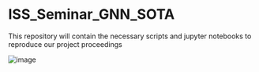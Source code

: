 # ISS_Seminar_GNN_SOTA
This repository will contain the necessary scripts and jupyter notebooks to reproduce our project proceedings

![image](https://github.com/ISSeminarGNNSOTA/ISS_Seminar_GNN_SOTA/assets/162732442/bf387468-62ab-4ebc-a892-901f0dcfe791)

